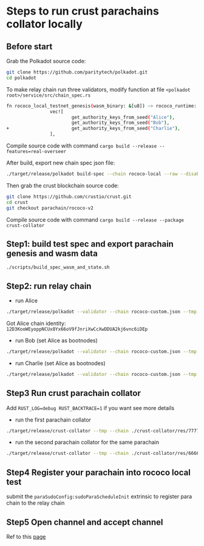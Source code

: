 # Steps to run crust parachains collator locally

## Before start

Grab the Polkadot source code:

```bash
git clone https://github.com/paritytech/polkadot.git
cd polkadot
```

To make relay chain run three validators, modify function at file ```<polkadot root>/service/src/chain_spec.rs```

```sh
fn rococo_local_testnet_genesis(wasm_binary: &[u8]) -> rococo_runtime::GenesisCo
                vec![
                        get_authority_keys_from_seed("Alice"),
                        get_authority_keys_from_seed("Bob"),
+                       get_authority_keys_from_seed("Charlie"),
                ],
```

Compile source code with command ```cargo build --release --features=real-overseer```

After build, export new chain spec json file:

```sh
./target/release/polkadot build-spec --chain rococo-local --raw --disable-default-bootnode > rococo-custom.json
```

Then grab the crust blockchain source code:

```bash
git clone https://github.com/crustio/crust.git
cd crust
git checkout parachain/rococo-v2
```

Compile source code with command ```cargo build --release --package crust-collator```

## Step1: build test spec and export parachain genesis and wasm data

```shell script
./scripts/build_spec_wasm_and_state.sh
```

## Step2: run relay chain

- run Alice

```sh
./target/release/polkadot --validator --chain rococo-custom.json --tmp --node-key 0000000000000000000000000000000000000000000000000000000000000001 --rpc-cors all --ws-port 9944 --port 30333 --alice
```

Got Alice chain identity:
```12D3KooWEyoppNCUx8Yx66oV9fJnriXwCcXwDDUA2kj6vnc6iDEp```

 - run Bob (set Alice as bootnodes)

 ```sh
./target/release/polkadot --validator --chain rococo-custom.json --tmp --rpc-cors all --ws-port 9955 --port 30334 --bob --bootnodes /ip4/127.0.0.1/tcp/30333/p2p/12D3KooWEyoppNCUx8Yx66oV9fJnriXwCcXwDDUA2kj6vnc6iDEp
```

 - run Charlie (set Alice as bootnodes)

 ```sh
./target/release/polkadot --validator --chain rococo-custom.json --tmp --rpc-cors all --ws-port 9966 --port 30335 --charlie --bootnodes /ip4/127.0.0.1/tcp/30333/p2p/12D3KooWEyoppNCUx8Yx66oV9fJnriXwCcXwDDUA2kj6vnc6iDEp
```

## Step3 Run crust parachain collator

Add ```RUST_LOG=debug RUST_BACKTRACE=1``` if you want see more details

 - run the first parachain collator

 ```sh
./target/release/crust-collator --tmp --chain ./crust-collator/res/7777.json --parachain-id 7777 --port 40343 --ws-port 9953 --rpc-cors all --validator -lruntime=debug  -- --chain ../polkadot/rococo-custom.json
```

 - run the second parachain collator for the same parachain

 ```sh
./target/release/crust-collator --tmp --chain ./crust-collator/res/6666.json --parachain-id 6666 --port 40342 --ws-port 9952 --rpc-cors all --validator -lruntime=debug  -- --chain ../polkadot/rococo-custom.json
```

## Step4 Register your parachain into rococo local test
submit the `paraSudoConfig:sudoParaScheduleInit` extrinsic to register para chain to the relay chain

## Step5 Open channel and accept channel
Ref to this [page](https://wiki.acala.network/build/development-guide/composable-chains/open-hrmp-channel)